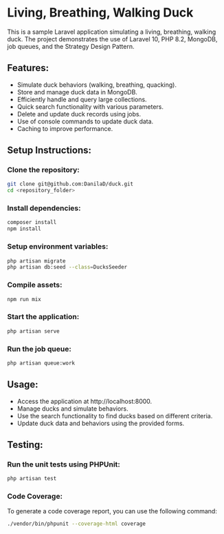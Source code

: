 # Living, Breathing, Walking Duck

This is a sample Laravel application simulating a living, breathing, walking duck. The project demonstrates the use of Laravel 10, PHP 8.2, MongoDB, job queues, and the Strategy Design Pattern.

## Features:

- Simulate duck behaviors (walking, breathing, quacking).
- Store and manage duck data in MongoDB.
- Efficiently handle and query large collections.
- Quick search functionality with various parameters.
- Delete and update duck records using jobs.
- Use of console commands to update duck data.
- Caching to improve performance.

## Setup Instructions:

### Clone the repository:

```sh
git clone git@github.com:DanilaD/duck.git
cd <repository_folder>
```

### Install dependencies:

```sh
composer install
npm install
```

### Setup environment variables:

```sh
php artisan migrate
php artisan db:seed --class=DucksSeeder
```

### Compile assets:

```sh
npm run mix
``` 

### Start the application:

```sh
php artisan serve
```

### Run the job queue:

```sh
php artisan queue:work
```

## Usage:

- Access the application at http://localhost:8000.
- Manage ducks and simulate behaviors.
- Use the search functionality to find ducks based on different criteria.
- Update duck data and behaviors using the provided forms.

## Testing:

### Run the unit tests using PHPUnit:

```sh
php artisan test
```

### Code Coverage:

To generate a code coverage report, you can use the following command:

```sh
./vendor/bin/phpunit --coverage-html coverage
```
